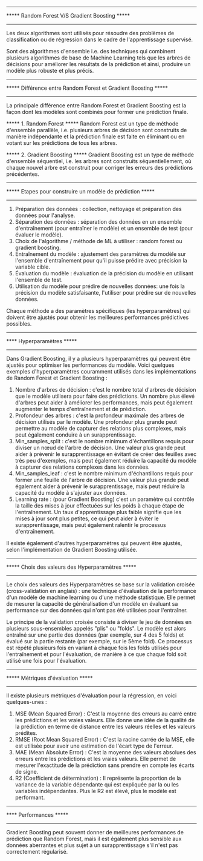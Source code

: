 ______________________________________________________________
***** Random Forest V/S Gradient Boosting *****
______________________________________________________________

Les deux algorithmes sont utilisés pour résoudre des problèmes de classification ou de régression dans le cadre de l'apprentissage supervisé.

Sont des algorithmes d'ensemble i.e. des techniques qui combinent plusieurs algorithmes de base de Machine Learning tels que les arbres de décisions pour améliorer les résultats de la prédiction et ainsi, produire un modèle plus robuste et plus précis. 

______________________________________________________________
***** Différence entre Random Forest et Gradient Boosting *****
______________________________________________________________

La principale différence entre Random Forest et Gradient Boosting est la façon dont les modèles sont combinés pour former une prédiction finale. 

  ***** 1. Random Forest *****
  Random Forest est un type de méthode d'ensemble parallèle, i.e. plusieurs arbres de décision sont construits de manière indépendante et la prédiction finale est faite en éliminant ou en votant sur les prédictions de tous les arbres.

  ***** 2. Gradient Boosting *****
  Gradient Boosting est un type de méthode d'ensemble séquentiel, i.e. les arbres sont construits séquentiellement, où chaque nouvel arbre est construit pour corriger les erreurs des prédictions précédentes. 

_____________________________________________________________
***** Etapes pour construire un modèle de prédiction *****
_____________________________________________________________

1. Préparation des données : collection, nettoyage et préparation des données pour l'analyse.
2. Séparation des données : séparation des données en un ensemble d'entraînement (pour entraîner le modèle) et un ensemble de test (pour évaluer le modèle).
3. Choix de l'algorithme / méthode de ML à utiliser : random forest ou gradient boosting.
4. Entraînement du modèle : ajustement des paramètres du modèle sur l'ensemble d'entraînement pour qu'il puisse prédire avec précision la variable cible.
5. Évaluation du modèle : évaluation de la précision du modèle en utilisant l'ensemble de test.
6. Utilisation du modèle pour prédire de nouvelles données: une fois la précision du modèle satisfaisante, l'utiliser pour prédire sur de nouvelles données.


Chaque méthode a des paramètres spécifiques (les hyperparamètres) qui doivent être ajustés pour obtenir les meilleures performances prédictives possibles.

_____________________________________________________________
**** Hyperparamètres *****
_____________________________________________________________

Dans Gradient Boosting, il y a plusieurs hyperparamètres qui peuvent être ajustés pour optimiser les performances du modèle. Voici quelques exemples d'hyperparamètres couramment utilisés dans les implémentations de Random Forest et Gradient Boosting :


1. Nombre d'arbres de décision : c'est le nombre total d'arbres de décision que le modèle utilisera pour faire des prédictions. Un nombre plus élevé d'arbres peut aider à améliorer les performances, mais peut également augmenter le temps d'entraînement et de prédiction.
2. Profondeur des arbres : c'est la profondeur maximale des arbres de décision utilisés par le modèle. Une profondeur plus grande peut permettre au modèle de capturer des relations plus complexes, mais peut également conduire à un surapprentissage.
3. Min_samples_split : c'est le nombre minimum d'échantillons requis pour diviser un nœud de l'arbre de décision. Une valeur plus grande peut aider à prévenir le surapprentissage en évitant de créer des feuilles avec très peu d'exemples, mais peut également réduire la capacité du modèle à capturer des relations complexes dans les données.
4. Min_samples_leaf : c'est le nombre minimum d'échantillons requis pour former une feuille de l'arbre de décision. Une valeur plus grande peut également aider à prévenir le surapprentissage, mais peut réduire la capacité du modèle à s'ajuster aux données.
5. Learning rate : (pour Gradient Boosting) c'est un paramètre qui contrôle la taille des mises à jour effectuées sur les poids à chaque étape de l'entraînement. Un taux d'apprentissage plus faible signifie que les mises à jour sont plus petites, ce qui peut aider à éviter le surapprentissage, mais peut également ralentir le processus d'entraînement.

Il existe également d'autres hyperparamètres qui peuvent être ajustés, selon l'implémentation de Gradient Boosting utilisée.

________________________________________________________
***** Choix des valeurs des Hyperparamètres ***** 
________________________________________________________

Le choix des valeurs des Hyperparamètres se base sur la validation croisée (cross-validation en anglais) : une technique d'évaluation de la performance d'un modèle de machine learning ou d'une méthode statistique. Elle permet de mesurer la capacité de généralisation d'un modèle en évaluant sa performance sur des données qui n'ont pas été utilisées pour l'entraîner.

Le principe de la validation croisée consiste à diviser le jeu de données en plusieurs sous-ensembles appelés "plis" ou "folds". Le modèle est alors entraîné sur une partie des données (par exemple, sur 4 des 5 folds) et évalué sur la partie restante (par exemple, sur le 5ème fold). Ce processus est répété plusieurs fois en variant à chaque fois les folds utilisés pour l'entraînement et pour l'évaluation, de manière à ce que chaque fold soit utilisé une fois pour l'évaluation.

_______________________________________________________
***** Métriques d'évaluation *****
_______________________________________________________

ll existe plusieurs métriques d'évaluation pour la régression, en voici quelques-unes :

1. MSE (Mean Squared Error) : C'est la moyenne des erreurs au carré entre les prédictions et les vraies valeurs. Elle donne une idée de la qualité de la prédiction en terme de distance entre les valeurs réelles et les valeurs prédites.
2. RMSE (Root Mean Squared Error) : C'est la racine carrée de la MSE, elle est utilisée pour avoir une estimation de l'écart type de l'erreur.
3. MAE (Mean Absolute Error) : C'est la moyenne des valeurs absolues des erreurs entre les prédictions et les vraies valeurs. Elle permet de mesurer l'exactitude de la prédiction sans prendre en compte les écarts de signe.
4. R2 (Coefficient de détermination) : Il représente la proportion de la variance de la variable dépendante qui est expliquée par la ou les variables indépendantes. Plus le R2 est élevé, plus le modèle est performant.

_______________________________________________________
**** Performances *****
_______________________________________________________

Gradient Boosting peut souvent donner de meilleures performances de prédiction que Random Forest, mais il est également plus sensible aux données aberrantes et plus sujet à un surapprentissage s'il n'est pas correctement régularisé.
